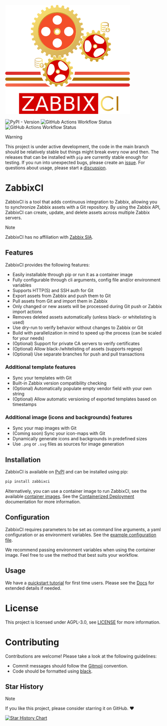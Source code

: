 ![ZabbixCI cog logo](https://raw.githubusercontent.com/retigra/zabbixci/main/logo.png "ZabbixCI logo")

![PyPI - Version](https://img.shields.io/pypi/v/zabbixci)
![GitHub Actions Workflow Status](https://img.shields.io/github/actions/workflow/status/retigra/ZabbixCI/pypi.yml?label=pypi%20build)
![GitHub Actions Workflow Status](https://img.shields.io/github/actions/workflow/status/retigra/ZabbixCI/ghcr.yaml?label=docker%20build)


> [!WARNING]
> This project is under active development, the code in the main branch should be relatively stable but things might break every now and then.
> The releases that can be installed with `pip` are currently stable enough for testing.
> If you run into unexpected bugs, please create an [issue](https://github.com/retigra/ZabbixCI/issues/new).
> For questions about usage, please start a [discussion](https://github.com/retigra/ZabbixCI/discussions/new?category=q-a).

# ZabbixCI

ZabbixCI is a tool that adds continuous integration to Zabbix, allowing you to
synchronize Zabbix assets with a Git repository. By using the Zabbix API,
ZabbixCI can create, update, and delete assets across multiple Zabbix
servers.

> [!NOTE]
> ZabbixCI has no affiliation with [Zabbix SIA](https://www.zabbix.com).

## Features

ZabbixCI provides the following features:

* Easily installable through pip or run it as a container image
* Fully configurable through cli arguments, config file and/or environment variables
* Supports HTTP(S) and SSH auth for Git
* Export assets from Zabbix and push them to Git
* Pull assets from Git and import them in Zabbix
* Only changed or new assets will be processed during Git push or Zabbix import actions
* Removes deleted assets automatically (unless black- or whitelisting is used)
* Use dry-run to verify behavior without changes to Zabbix or Git
* Build with parallelization in mind to speed up the process (can be scaled for your needs)
* (Optional) Support for private CA servers to verify certificates
* (Optional) Allow black-/whitelisting of assets (supports regexp)
* (Optional) Use separate branches for push and pull transactions

### Additional template features

* Sync your templates with Git
* Built-in Zabbix version compatibility checking 
* (Optional) Automatically populate empty vendor field with your own string
* (Optional) Allow automatic versioning of exported templates based on timestamps

### Additional image (icons and backgrounds) features

* Sync your map images with Git
* (Coming soon) Sync your icon-maps with Git 
* Dynamically generate icons and backgrounds in predefined sizes
* Use `.png` or `.svg` files as sources for image generation

## Installation

ZabbixCI is available on [PyPI](https://pypi.org/project/zabbixci/) and can be
installed using pip:

```bash
pip install zabbixci
```

Alternatively, you can use a container image to run ZabbixCI, see the available
[container images](https://github.com/retigra/ZabbixCI/pkgs/container/zabbixci).
See the
[Containerized Deployment](https://github.com/retigra/ZabbixCI/blob/main/docs/Containerized.md)
documentation for more information.

## Configuration

ZabbixCI requires parameters to be set as command line arguments, a yaml
configuration or as environment variables. See the
[example configuration file](https://github.com/retigra/ZabbixCI/tree/main/docs/config.yaml).

We recommend passing environment variables when using the container image. Feel
free to use the method that best suits your workflow.

## Usage

We have a [quickstart tutorial](https://github.com/retigra/ZabbixCI/tree/main/docs/tutorials/quickstart.md) for first time users.
Please see the [Docs](https://github.com/retigra/ZabbixCI/tree/main/docs/README.md) for extended details if needed. 

# License

This project is licensed under AGPL-3.0, see
[LICENSE](https://github.com/retigra/ZabbixCI/tree/main/LICENSE.txt) for more
information.

# Contributing

Contributions are welcome! Please take a look at the following guidelines:

- Commit messages should follow the [Gitmoji](https://gitmoji.dev/) convention.
- Code should be formatted using
  [black](https://black.readthedocs.io/en/stable/).

## Star History

> [!NOTE]
> If you like this project, please consider starring it on GitHub. ❤️

<a href="https://star-history.com/#retigra/ZabbixCI&Date">
 <picture>
   <source media="(prefers-color-scheme: dark)" srcset="https://api.star-history.com/svg?repos=retigra/ZabbixCI&type=Date&theme=dark" />
   <source media="(prefers-color-scheme: light)" srcset="https://api.star-history.com/svg?repos=retigra/ZabbixCI&type=Date" />
   <img alt="Star History Chart" src="https://api.star-history.com/svg?repos=retigra/ZabbixCI&type=Date" />
 </picture>
</a>
